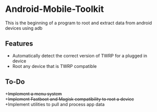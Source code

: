 # Android-Mobile-Toolkit
This is the beginning of a program to root and extract data from android devices using adb

## Features
+ Automatically detect the correct version of TWRP for a plugged in device
+ Root any device that is TWRP compatible

## To-Do
+~~Implement a menu system~~\
+~~Implement Fastboot and Magisk compatibility to root a device~~\
+Implement utilities to pull and process app data
